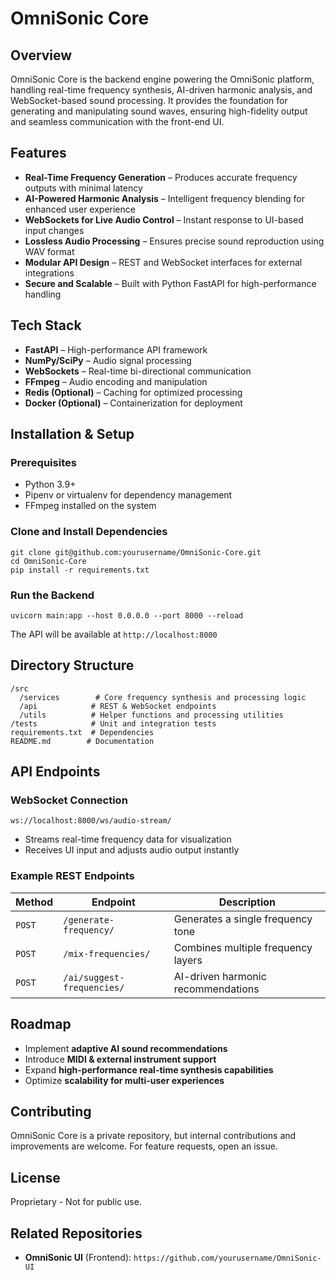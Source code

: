 # OmniSonic Core

## Overview
OmniSonic Core is the backend engine powering the OmniSonic platform, handling real-time frequency synthesis, AI-driven harmonic analysis, and WebSocket-based sound processing. It provides the foundation for generating and manipulating sound waves, ensuring high-fidelity output and seamless communication with the front-end UI.

## Features
- **Real-Time Frequency Generation** – Produces accurate frequency outputs with minimal latency
- **AI-Powered Harmonic Analysis** – Intelligent frequency blending for enhanced user experience
- **WebSockets for Live Audio Control** – Instant response to UI-based input changes
- **Lossless Audio Processing** – Ensures precise sound reproduction using WAV format
- **Modular API Design** – REST and WebSocket interfaces for external integrations
- **Secure and Scalable** – Built with Python FastAPI for high-performance handling

## Tech Stack
- **FastAPI** – High-performance API framework
- **NumPy/SciPy** – Audio signal processing
- **WebSockets** – Real-time bi-directional communication
- **FFmpeg** – Audio encoding and manipulation
- **Redis (Optional)** – Caching for optimized processing
- **Docker (Optional)** – Containerization for deployment

## Installation & Setup

### Prerequisites
- Python 3.9+
- Pipenv or virtualenv for dependency management
- FFmpeg installed on the system

### Clone and Install Dependencies
```
git clone git@github.com:yourusername/OmniSonic-Core.git
cd OmniSonic-Core
pip install -r requirements.txt
```

### Run the Backend
```
uvicorn main:app --host 0.0.0.0 --port 8000 --reload
```
The API will be available at `http://localhost:8000`

## Directory Structure
```
/src
  /services        # Core frequency synthesis and processing logic
  /api            # REST & WebSocket endpoints
  /utils          # Helper functions and processing utilities
/tests            # Unit and integration tests
requirements.txt  # Dependencies
README.md        # Documentation
```

## API Endpoints
### WebSocket Connection
```
ws://localhost:8000/ws/audio-stream/
```
- Streams real-time frequency data for visualization
- Receives UI input and adjusts audio output instantly

### Example REST Endpoints
| Method | Endpoint | Description |
|--------|---------|-------------|
| `POST` | `/generate-frequency/` | Generates a single frequency tone |
| `POST` | `/mix-frequencies/` | Combines multiple frequency layers |
| `POST` | `/ai/suggest-frequencies/` | AI-driven harmonic recommendations |

## Roadmap
- Implement **adaptive AI sound recommendations**
- Introduce **MIDI & external instrument support**
- Expand **high-performance real-time synthesis capabilities**
- Optimize **scalability for multi-user experiences**

## Contributing
OmniSonic Core is a private repository, but internal contributions and improvements are welcome. For feature requests, open an issue.

## License
Proprietary - Not for public use.

## Related Repositories
- **OmniSonic UI** (Frontend): `https://github.com/yourusername/OmniSonic-UI`
